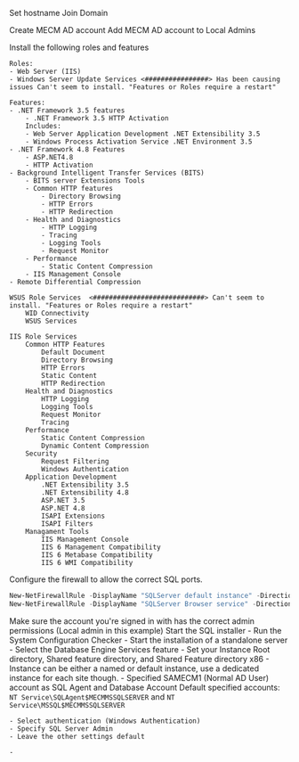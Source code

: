 Set hostname
Join Domain

Create MECM AD account
Add MECM AD account to Local Admins

Install the following roles and features

    Roles:
    - Web Server (IIS)
    - Windows Server Update Services <################> Has been causing issues Can't seem to install. "Features or Roles require a restart"

    Features:
    - .NET Framework 3.5 features
        - .NET Framework 3.5 HTTP Activation
        Includes:
        - Web Server Application Development .NET Extensibility 3.5
        - Windows Process Activation Service .NET Environment 3.5
    - .NET Framework 4.8 Features
        - ASP.NET4.8
        - HTTP Activation
    - Background Intelligent Transfer Services (BITS)
        - BITS server Extensions Tools
        - Common HTTP features
            - Directory Browsing
            - HTTP Errors
            - HTTP Redirection
        - Health and Diagnostics
            - HTTP Logging
            - Tracing
            - Logging Tools
            - Request Monitor
        - Performance
            - Static Content Compression
        - IIS Management Console
    - Remote Differential Compression

    WSUS Role Services  <############################> Can't seem to install. "Features or Roles require a restart"
        WID Connectivity
        WSUS Services
    
    IIS Role Services
        Common HTTP Features
            Default Document
            Directory Browsing
            HTTP Errors
            Static Content
            HTTP Redirection
        Health and Diagnostics
            HTTP Logging
            Logging Tools
            Request Monitor
            Tracing
        Performance
            Static Content Compression
            Dynamic Content Compression
        Security
            Request Filtering
            Windows Authentication
        Application Development
            .NET Extensibility 3.5
            .NET Extensibility 4.8
            ASP.NET 3.5
            ASP.NET 4.8
            ISAPI Extensions
            ISAPI Filters
        Managament Tools
            IIS Management Console
            IIS 6 Management Compatibility
            IIS 6 Metabase Compatibility
            IIS 6 WMI Compatibility

Configure the firewall to allow the correct SQL ports.

```PowerShell
New-NetFirewallRule -DisplayName "SQLServer default instance" -Direction Inbound -LocalPort 1433 -Protocol TCP -Action Allow
New-NetFirewallRule -DisplayName "SQLServer Browser service" -Direction Inbound -LocalPort 1434 -Protocol UDP -Action Allow
```
Make sure the account you're signed in with has the correct admin permissions (Local admin in this example)
Start the SQL installer
    - Run the System Configuration Checker
    - Start the installation of a standalone server
    - Select the Database Engine Services feature
    - Set your Instance Root directory, Shared feature directory, and Shared Feature directory x86
    - Instance can be either a named or default instance, use a dedicated instance for each site though.
    - Specified SAMECM1 (Normal AD User) account as SQL Agent and Database Account
    Default specified accounts: `NT Service\SQLAgent$MECMMSSQLSERVER` and `NT Service\MSSQL$MECMMSSQLSERVER`

    - Select authentication (Windows Authentication)
    - Specify SQL Server Admin
    - Leave the other settings default

    - 